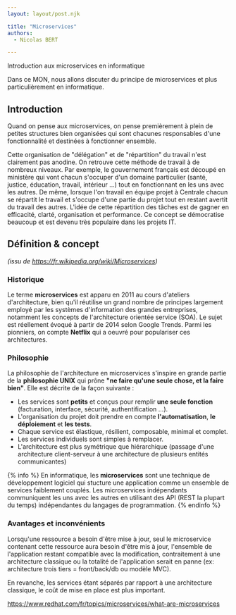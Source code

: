 ```yaml
---
layout: layout/post.njk

title: "Microservices"
authors:
  - Nicolas BERT

---
```


<!-- début résumé -->
Introduction aux microservices en informatique
<!-- fin résumé -->

Dans ce MON, nous allons discuter du principe de microservices et plus particulièrement en informatique.

## Introduction

Quand on pense aux microservices, on pense premièrement à plein de petites structures bien organisées qui sont chacunes responsables d'une fonctionnalité et destinées à fonctionner ensemble.

Cette organisation de "délégation" et de "répartition" du travail n'est clairement pas anodine. On retrouve cette méthode de travail à de nombreux niveaux. Par exemple, le gouvernement français est découpé en ministère qui vont chacun s'occuper d'un domaine particulier (santé, justice, éducation, travail, intérieur ...) tout en fonctionnant en les uns avec les autres. De même, lorsque l'on travail en équipe projet à Centrale chacun se répartit le travail et s'occupe d'une partie du projet tout en restant avertit du travail des autres. L'idée de cette répartition des tâches est de gagner en efficacité, clarté, organisation et performance. Ce concept se démocratise beaucoup et est devenu très populaire dans les projets IT.

## Définition & concept

*(issu de https://fr.wikipedia.org/wiki/Microservices)*

### Historique

Le terme **microservices** est apparu en 2011 au cours d'ateliers d'architecture, bien qu'il réutilise un grand nombre de principes largement employé par les systèmes d'information des grandes entreprises, notamment les concepts de l'architecture orientée service (SOA). Le sujet est réellement évoqué à partir de 2014 selon Google Trends. Parmi les pionniers, on compte **Netflix** qui a oeuvré pour populariser ces architectures.

### Philosophie

La philosophie de l'architecture en microservices s'inspire en grande partie de la **philosophie UNIX** qui prône **"ne faire qu'une seule chose, et la faire bien"**. Elle est décrite de la façon suivante :
- Les services sont **petits** et conçus pour remplir **une seule fonction** (facturation, interface, sécurité, authentification ...).
- L'organisation du projet doit prendre en compte **l'automatisation**, **le déploiement** et **les tests**.
- Chaque service est élastique, résilient, composable, minimal et complet.
- Les services individuels sont simples à remplacer.
- L'architecture est plus symétrique que hiérarchique (passage d'une architecture client-serveur à une architecture de plusieurs entités communicantes)

{% info %}
En informatique, les **microservices** sont une technique de développement logiciel qui stucture une application comme un ensemble de services faiblement couplés. Les microservices indépendants communiquent les uns avec les autres en utilisant des API (REST la plupart du temps) indépendantes du langages de programmation.
{% endinfo %}

### Avantages et inconvénients

Lorsqu'une ressource a besoin d'être mise à jour, seul le microservice contenant cette ressource aura besoin d'être mis à jour, l'ensemble de l'application restant compatible avec la modification, contraitement à une architecture classique ou la totalité de l'application serait en panne (ex: architecture trois tiers = front/back/db ou modèle MVC).

En revanche, les services étant séparés par rapport à une architecture classique, le coût de mise en place est plus important.

https://www.redhat.com/fr/topics/microservices/what-are-microservices